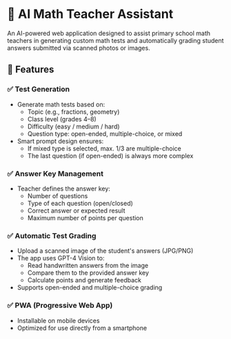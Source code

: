 # 🧠 AI Math Teacher Assistant

An AI-powered web application designed to assist primary school math teachers in generating custom math tests and automatically grading student answers submitted via scanned photos or images.

## 📌 Features

### ✅ Test Generation
- Generate math tests based on:
  - Topic (e.g., fractions, geometry)
  - Class level (grades 4–8)
  - Difficulty (easy / medium / hard)
  - Question type: open-ended, multiple-choice, or mixed
- Smart prompt design ensures:
  - If mixed type is selected, max. 1/3 are multiple-choice
  - The last question (if open-ended) is always more complex

### ✅ Answer Key Management
- Teacher defines the answer key:
  - Number of questions
  - Type of each question (open/closed)
  - Correct answer or expected result
  - Maximum number of points per question

### ✅ Automatic Test Grading
- Upload a scanned image of the student's answers (JPG/PNG)
- The app uses GPT-4 Vision to:
  - Read handwritten answers from the image
  - Compare them to the provided answer key
  - Calculate points and generate feedback
- Supports open-ended and multiple-choice grading

### ✅ PWA (Progressive Web App)
- Installable on mobile devices
- Optimized for use directly from a smartphone